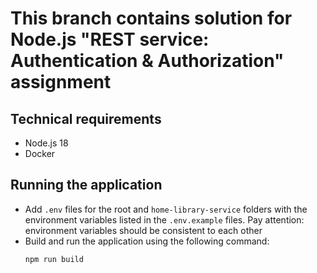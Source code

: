 # This branch contains solution for Node.js "REST service: Authentication & Authorization" assignment

## Technical requirements
- Node.js 18
- Docker

## Running the application
- Add `.env` files for the root and `home-library-service` folders with the environment variables
  listed in the `.env.example` files. Pay attention: environment variables should be consistent to each other
- Build and run the application using the following command:
  ```bash
  npm run build
  ```
